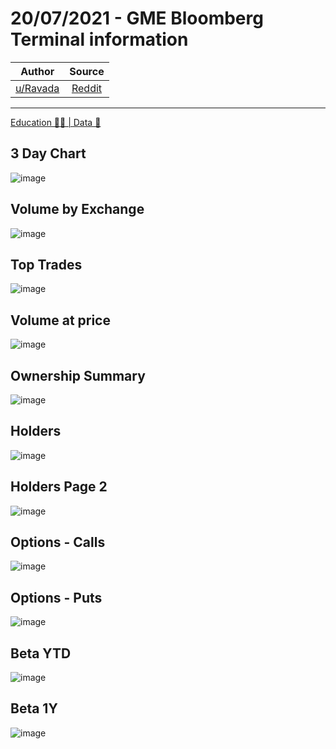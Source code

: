 20/07/2021 - GME Bloomberg Terminal information
===============================================


| Author       | Source       | 
| :-------------: |:-------------:|
|  [u/Ravada](https://www.reddit.com/user/Ravada/) | [Reddit](https://www.reddit.com/r/Superstonk/comments/ooapt1/20072021_gme_bloomberg_terminal_information/) | 

---

[Education 👨‍🏫 | Data 🔢](https://www.reddit.com/r/Superstonk/search?q=flair_name%3A%22Education%20%F0%9F%91%A8%E2%80%8D%F0%9F%8F%AB%20%7C%20Data%20%F0%9F%94%A2%22&restrict_sr=1)

## 3 Day Chart
![image](https://user-images.githubusercontent.com/82035192/128214688-4f4527ae-b7b6-48be-a4f7-ad274f259d90.png)


## Volume by Exchange
![image](https://user-images.githubusercontent.com/82035192/128214696-9123d95d-ca72-4975-a746-9b5be47b5a79.png)


## Top Trades
![image](https://user-images.githubusercontent.com/82035192/128214704-dfa80f4f-16bd-4a50-9d4e-5613f8775f31.png)


## Volume at price
![image](https://user-images.githubusercontent.com/82035192/128214712-5c2f7ded-99e1-41b5-8615-dc4ebf580c99.png)


## Ownership Summary
![image](https://user-images.githubusercontent.com/82035192/128214730-2f6e8c1d-d1b3-48ab-9958-c0a77fa7ee09.png)


## Holders
![image](https://user-images.githubusercontent.com/82035192/128214737-1c7fdd79-c26d-42d3-bf5b-32b8bc132a11.png)


## Holders Page 2
![image](https://user-images.githubusercontent.com/82035192/128214747-b9a008b0-343f-4677-a3aa-f442e7791a44.png)


## Options - Calls 
![image](https://user-images.githubusercontent.com/82035192/128214759-61f08260-bab6-45b4-b0ad-d4daa3a9674d.png)


## Options - Puts
![image](https://user-images.githubusercontent.com/82035192/128214767-1cd1f151-de94-4d6e-9471-f77642ecec18.png)


## Beta YTD
![image](https://user-images.githubusercontent.com/82035192/128214776-7ec18c24-4509-4278-b152-353212fee631.png)


## Beta 1Y
![image](https://user-images.githubusercontent.com/82035192/128214784-82196098-fb59-446e-8839-22a513786067.png)
